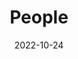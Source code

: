 ---
title: People
date: 2022-10-24

type: landing

sections:
  - block: people
    content:
      title: <p>InCLow Group Members <br> Appreciation to [Maria Pilar Uribe-Silva](https://www.linkedin.com/in/maria-pilar-uribe-silva) for the wonderful portraits! </p>

      # Choose which groups/teams of users to display.
      #   Edit `user_groups` in each user's profile to add them to one or more of these groups.
      user_groups:
          # - Principal Investigators
          # - Researchers
          - Senior Members
          - PhDs
          - Visitors
          - Alumni
      sort_by: Params.year
      sort_ascending: False
    design:
      show_interests: false
      show_role: true
      show_social: true
---